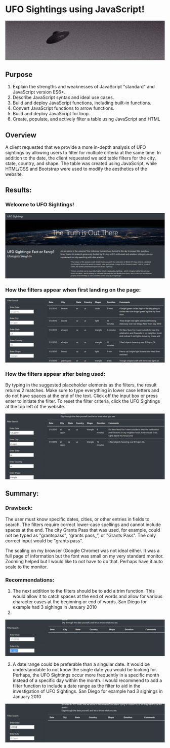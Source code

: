 # UFO Sightings using JavaScript!

![Banner 1](https://github.com/mpournaras/UFOs/blob/main/static/images/banner.png)

## Purpose
1. Explain the strengths and weaknesses of JavaScript "standard" and JavaScript version ES6+.
2. Describe JavaScript syntax and ideal use cases.
3. Build and deploy JavaScript functions, including built-in functions.
4. Convert JavaScript functions to arrow functions.
5. Build and deploy JavaScript for loop.
6. Create, populate, and actively filter a table using JavaScript and HTML

## Overview 
A client requested that we provide a more in-depth analysis of UFO sightings by allowing users to filter for multiple criteria at the same time. In addition to the date, the client requested we add table filters for the city, state, country, and shape.  The table was created using JavaScript, while HTML/CSS and Bootstrap were used to modify the aesthetics of the website. 

## Results:
### Welcome to UFO Sightings! 

![Pic 1](https://github.com/mpournaras/UFOs/blob/main/static/images/top.PNG)

### How the filters appear when first landing on the page:
![Pic 2](https://github.com/mpournaras/UFOs/blob/main/static/images/bottom.PNG)

### How the filters appear after being used: 
By typing in the suggested placeholder elements as the filters, the result returns 2 matches.  Make sure to type everything in lower case letters and do not have spaces at the end of the text.  Click off the input box or press enter to initiate the filter.  To reset the filter criteria, click the UFO Sightings at the top left of the website. 

![Pic 3](https://github.com/mpournaras/UFOs/blob/main/static/images/working_filters.PNG)


## Summary: 

### Drawback:
The user must know specific dates, cities, or other entries in fields to search. The filters require correct lower-case spellings and cannot include spaces at the end.  The city Grants Pass that was used, for example, could not be typed as "grantspass", “grants pass_”, or "Grants Pass".  The only correct input would be "grants pass".

The scaling on my browser (Google Chrome) was not ideal either. It was a full page of information but the font was small on my very standard monitor. Zooming helped but I would like to not have to do that. Perhaps have it auto scale to the monitor.

### Recommendations: 
1. The next addition to the filters should be to add a trim function. This would allow it to catch spaces at the end of words and allow for various character cases at the beginning or end of words. San Diego for example had 3 sighings in January 2010
2. 
![Pic 4](https://github.com/mpournaras/UFOs/blob/main/static/images/trim.PNG)

2. A date range could be preferable than a singular date.  It would be understandable to not know the single date you would be looking for.  Perhaps, the UFO Sightings occur more frequently in a specific month instead of a specific day within the month.  I would recommend to add a filter function to include a date range as the filter to aid in the investigation of UFO Sightings. San Diego for example had 3 sighings in January 2010

![Pic 5](https://github.com/mpournaras/UFOs/blob/main/static/images/date.PNG)
